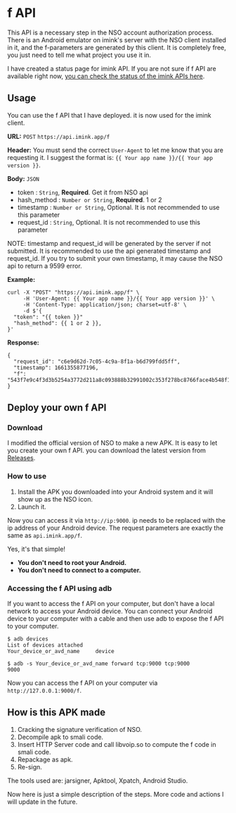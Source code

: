 # f API

This API is a necessary step in the NSO account authorization process. There is an Android emulator on imink's server with the NSO client installed in it, and the f-parameters are generated by this client. It is completely free, you just need to tell me what project you use it in.

I have created a status page for imink API. If you are not sure if f API are available right now, [you can check the status of the imink APIs here](https://status.imink.app).

## Usage

You can use the f API that I have deployed. it is now used for the imink client.

**URL:** `POST` `https://api.imink.app/f`

**Header:** You must send the correct `User-Agent` to let me know that you are requesting it. I suggest the format is: `{{ Your app name }}/{{ Your app version }}`.

**Body:** `JSON`

* token : `String`, **Required**. Get it from NSO api
* hash_method : `Number or String`, **Required**. 1 or 2
* timestamp : `Number or String`, Optional. It is not recommended to use this parameter
* request_id : `String`, Optional. It is not recommended to use this parameter

NOTE: timestamp and request_id will be generated by the server if not submitted. It is recommended to use the api generated timestamp and request_id. If you try to submit your own timestamp, it may cause the NSO api to return a 9599 error.

**Example:**

```
curl -X "POST" "https://api.imink.app/f" \
     -H 'User-Agent: {{ Your app name }}/{{ Your app version }}' \
     -H 'Content-Type: application/json; charset=utf-8' \
     -d $'{
  "token": "{{ token }}"
  "hash_method": {{ 1 or 2 }},
}'
```

**Response:**
```
{
  "request_id": "c6e9d62d-7c05-4c9a-8f1a-b6d799fdd5ff",
  "timestamp": 1661355877196,
  "f": "543f7e9c4f3d3b5254a3772d211a8c093888b32991002c353f278bc8766face4b548f1bdaea24c9a58e5012b"
}
```

## Deploy your own f API

### Download

I modified the official version of NSO to make a new APK. It is easy to let you create your own f API. you can download the latest version from [Releases](https://github.com/imink-app/f-API/releases).

### How to use

1. Install the APK you downloaded into your Android system and it will show up as the NSO icon.
2. Launch it.

Now you can access it via `http://ip:9000`. ip needs to be replaced with the ip address of your Android device. The request parameters are exactly the same as `api.imink.app/f`.

Yes, it's that simple!

* **You don't need to root your Android.**
* **You don't need to connect to a computer.**

### Accessing the f API using adb

If you want to access the f API on your computer, but don't have a local network to access your Android device. You can connect your Android device to your computer with a cable and then use adb to expose the f API to your computer.

```
$ adb devices
List of devices attached
Your_device_or_avd_name     device

$ adb -s Your_device_or_avd_name forward tcp:9000 tcp:9000 
9000
```

Now you can access the f API on your computer via `http://127.0.0.1:9000/f`.

## How is this APK made

1. Cracking the signature verification of NSO.
2. Decompile apk to smali code.
3. Insert HTTP Server code and call libvoip.so to compute the f code in smali code.
4. Repackage as apk.
5. Re-sign.

The tools used are: jarsigner, Apktool, Xpatch, Android Studio.

Now here is just a simple description of the steps. More code and actions I will update in the future.
